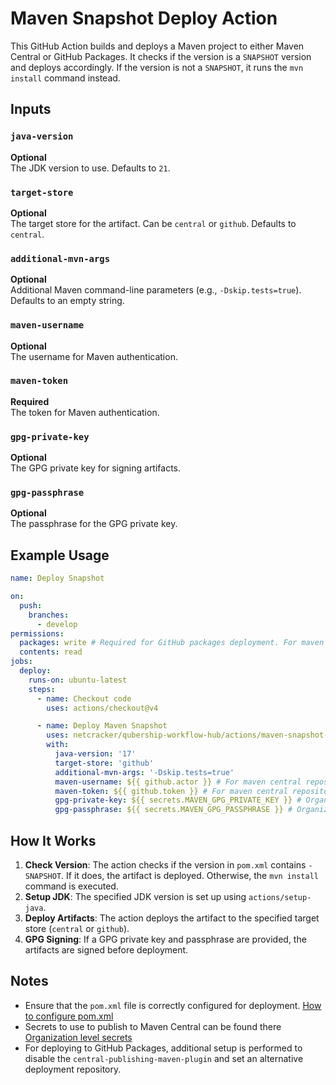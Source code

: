 # Maven Snapshot Deploy Action

This GitHub Action builds and deploys a Maven project to either Maven Central or GitHub Packages. It checks if the version is a `SNAPSHOT` version and deploys accordingly. If the version is not a `SNAPSHOT`, it runs the `mvn install` command instead.

## Inputs

### `java-version`

**Optional**  
The JDK version to use. Defaults to `21`.

### `target-store`

**Optional**  
The target store for the artifact. Can be `central` or `github`. Defaults to `central`.

### `additional-mvn-args`

**Optional**  
Additional Maven command-line parameters (e.g., `-Dskip.tests=true`). Defaults to an empty string.

### `maven-username`

**Optional**  
The username for Maven authentication.

### `maven-token`

**Required**  
The token for Maven authentication.

### `gpg-private-key`

**Optional**  
The GPG private key for signing artifacts.

### `gpg-passphrase`

**Optional**  
The passphrase for the GPG private key.

## Example Usage

```yaml
name: Deploy Snapshot

on:
  push:
    branches:
      - develop
permissions:
  packages: write # Required for GitHub packages deployment. For maven central deployment it can be ommited
  contents: read
jobs:
  deploy:
    runs-on: ubuntu-latest
    steps:
      - name: Checkout code
        uses: actions/checkout@v4

      - name: Deploy Maven Snapshot
        uses: netcracker/qubership-workflow-hub/actions/maven-snapshot-deploy@v1.0.4
        with:
          java-version: '17'
          target-store: 'github'
          additional-mvn-args: '-Dskip.tests=true'
          maven-username: ${{ github.actor }} # For maven central repository it would be ${{ secrets.MAVEN_USER }}. Already set for Netcracker.
          maven-token: ${{ github.token }} # For maven central repository it would be ${{ secrets.MAVEN_PASSWORD}}. Already set for Netcracker.
          gpg-private-key: ${{ secrets.MAVEN_GPG_PRIVATE_KEY }} # Organization level secret. Already set for Netcracker.
          gpg-passphrase: ${{ secrets.MAVEN_GPG_PASSPHRASE }} # Organization level secret. Already set for Netcracker.
```

## How It Works

1. **Check Version**: The action checks if the version in `pom.xml` contains `-SNAPSHOT`. If it does, the artifact is deployed. Otherwise, the `mvn install` command is executed.
2. **Setup JDK**: The specified JDK version is set up using `actions/setup-java`.
3. **Deploy Artifacts**: The action deploys the artifact to the specified target store (`central` or `github`).
4. **GPG Signing**: If a GPG private key and passphrase are provided, the artifacts are signed before deployment.

## Notes

- Ensure that the `pom.xml` file is correctly configured for deployment. [How to configure pom.xml](../../docs/maven-publish-pom-preparation_doc.md)
- Secrets to use to publish to Maven Central can be found there [Organization level secrets](../../docs/maven-publish-secrets_doc.md)
- For deploying to GitHub Packages, additional setup is performed to disable the `central-publishing-maven-plugin` and set an alternative deployment repository.
